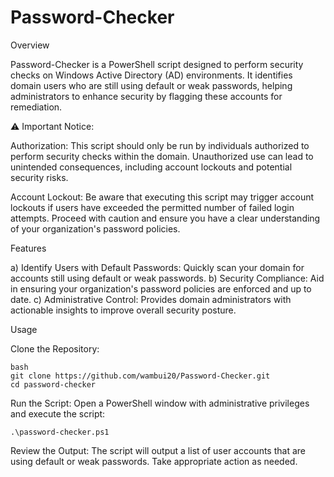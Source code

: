 # Password-Checker
Overview

Password-Checker is a PowerShell script designed to perform security checks on Windows Active Directory (AD) environments. It identifies domain users who are still using default or weak passwords, helping administrators to enhance security by flagging these accounts for remediation.

⚠️ Important Notice:

Authorization: This script should only be run by individuals authorized to perform security checks within the domain. Unauthorized use can lead to unintended consequences, including account lockouts and potential security risks.

Account Lockout: Be aware that executing this script may trigger account lockouts if users have exceeded the permitted number of failed login attempts. Proceed with caution and ensure you have a clear understanding of your organization's password policies.

Features

a) Identify Users with Default Passwords: Quickly scan your domain for accounts still using default or weak passwords.
b) Security Compliance: Aid in ensuring your organization's password policies are enforced and up to date.
c) Administrative Control: Provides domain administrators with actionable insights to improve overall security posture.

Usage

Clone the Repository:

    bash
    git clone https://github.com/wambui20/Password-Checker.git
    cd password-checker

Run the Script:
Open a PowerShell window with administrative privileges and execute the script:

    .\password-checker.ps1

    
Review the Output:
The script will output a list of user accounts that are using default or weak passwords. Take appropriate action as needed.
